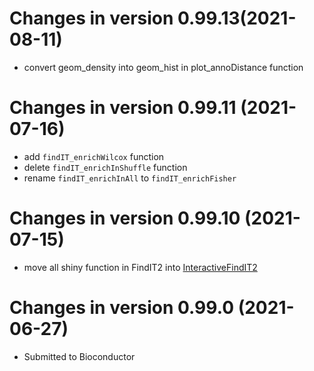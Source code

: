 # Changes in version 0.99.13(2021-08-11)
- convert geom_density into geom_hist in plot_annoDistance function

# Changes in version 0.99.11 (2021-07-16)

- add `findIT_enrichWilcox` function
- delete `findIT_enrichInShuffle` function
- rename `findIT_enrichInAll` to `findIT_enrichFisher`

# Changes in version 0.99.10 (2021-07-15)

- move all shiny function in FindIT2 into [InteractiveFindIT2](https://github.com/shangguandong1996/InteractiveFindIT2)

# Changes in version 0.99.0 (2021-06-27)

- Submitted to Bioconductor

